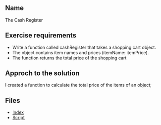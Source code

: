 ## Name 
The Cash Register

## Exercise requirements
* Write a function called cashRegister that takes a shopping cart object.
* The object contains item names and prices (itemName: itemPrice).
* The function returns the total price of the shopping cart
## Approch to the solution
I created a function to calculate the total price of the items of an object;

## Files
* [Index](index.html) 
* [Script](script/the-cash-register.js) 